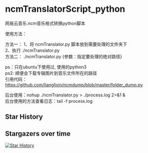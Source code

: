 # ncmTranslatorScript_python
网易云音乐.ncm音乐格式转换python脚本

使用方法：

方法一：
  1、将 ncmTranslator.py 脚本放到需要处理的文件夹下    
     2、执行 ./ncmTranslator.py   
方法二：
  ./ncmTranslator.py {参数：指定要处理的绝对路径}  
    
ps：只在ubuntu下使用过, 使用的python3   
ps2: 顺便会下载专辑图片到音乐文件所在的路径    
引用代码：https://github.com/lianglixin/ncmdump/blob/master/folder_dump.py    
    
    
后台使用：nohup ./ncmTranslator.py > ./process.log 2>&1 &    
后台使用的方法查看日志：tail -f process.log    

## Star History

## Stargazers over time
[![Star History](https://starchart.cc/waterkokoro/ncmTranslatorScript_python.svg?variant=light)](https://starchart.cc/waterkokoro/ncmTranslatorScript_python)

